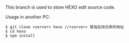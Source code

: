 This branch is used to store HEXO edit source code.

Usage in another PC:

	$ git clone <server> hexo //<server> 是指在线仓库的地址
	$ cd hexo 
	$ npm install
